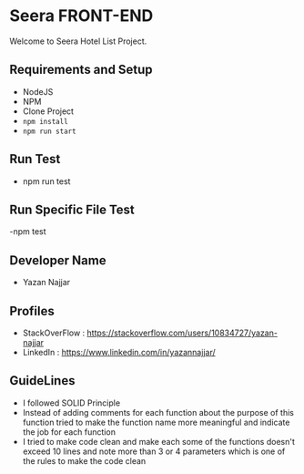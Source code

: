 # Seera FRONT-END #

Welcome to Seera Hotel List Project.


## Requirements and Setup ##
- NodeJS
- NPM
- Clone Project
- ```npm install```
- ```npm run start```

## Run Test
- npm run test

## Run Specific File Test
-npm test <FileName>

## Developer Name
- Yazan Najjar

## Profiles
- StackOverFlow : https://stackoverflow.com/users/10834727/yazan-najjar
- LinkedIn : https://www.linkedin.com/in/yazannajjar/

## GuideLines
- I followed SOLID Principle
- Instead of adding comments for each function about the purpose of this function tried to make the function name more meaningful and indicate the job for each function
- I tried to make code clean and make each some of the functions doesn't exceed 10 lines and note more than 3 or 4 parameters which is one of the rules to make the code clean
